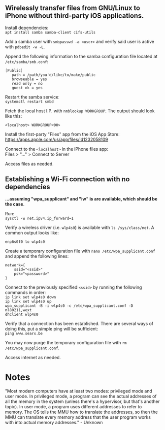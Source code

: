 ## Wirelessly transfer files from GNU/Linux to iPhone without third-party iOS applications.
Install dependencies:\
`apt install samba samba-client cifs-utils`

Add a samba user with  `smbpasswd -a <user>` and verify said user is active with `pdbedit -w -L`.

Append the following information to the samba configuration file located at `/etc/samba/smb.conf`:
```
[Public]
   path = /path/you'd/like/to/make/public
   browseable = yes
   read only = no
   guest ok = yes
```
Restart the samba service:\
`systemctl restart smbd`

Fetch the local host I.P. with `nmblookup WORKGROUP`. The output should look like this:
```
<localhost> WORKGROUP<00>
```

Install the first-party "Files" app from the iOS App Store:\
https://apps.apple.com/us/app/files/id1232058109

Connect to the `<localhost>` in the iPhone files app:\
Files > "..." > Connect to Server

Access files as needed.

## Establishing a Wi-Fi connection with no dependencies

**...assuming "wpa_supplicant" and "iw" is are available, which should be the case.**

Run:\
`sysctl -w net.ipv4.ip_forward=1`

Verify a wireless driver (i.e. `wlp4s0`) is available with `ls /sys/class/net`. A common output looks like:
```
enp6s0f0 lo wlp4s0
```
Create a temporary configuration file with `nano /etc/wpa_supplicant.conf` and append the following lines:
```
network={
	ssid="<ssid>"
	psk="<password>"
}
```
Connect to the previously specified `<ssid>` by running the following commands in order:\
`ip link set wlp4s0 down`\
`ip link set wlp4s0 up`\
`wpa_supplicant -B -i wlp4s0 -c /etc/wpa_supplicant.conf -D nl80211,wext`\
`dhclient wlp4s0`

Verify that a connection has been established. There are several ways of doing this, put a simple ping will be sufficient:\
`ping www.searx.be`

You may now purge the temporary configuration file with `rm /etc/wpa_supplicant.conf`.

Access internet as needed.

# Notes
"Most modern computers have at least two modes: privileged mode and user mode. In privileged mode, a program can see the actual addresses of all the memory in the system (unless there's a hypervisor, but that's another topic). In user mode, a program uses different addresses to refer to memory. The OS tells the MMU how to translate the addresses, so then the MMU can translate every memory address that the user program works with into actual memory addresses." - Unknown
